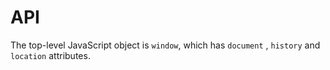 # API

The top-level JavaScript object is `window`, which has  `document` , `history` and `location` attributes.





